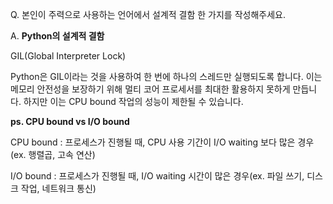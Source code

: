 Q. 본인이 주력으로 사용하는 언어에서 설계적 결함 한 가지를 작성해주세요.

A.
**Python의 설계적 결함**

GIL(Global Interpreter Lock)

Python은 GIL이라는 것을 사용하여 한 번에 하나의 스레드만 실행되도록 합니다.
이는 메모리 안전성을 보장하기 위해 멀티 코어 프로세서를 최대한 활용하지 못하게 만듭니다. 하지만 이는 CPU bound 작업의 성능이 제한될 수 있습니다.

**ps. CPU bound vs I/O bound**

CPU bound : 프로세스가 진행될 때, CPU 사용 기간이 I/O waiting 보다 많은 경우(ex. 행렬곱, 고속 연산)

I/O bound : 프로세스가 진행될 때, I/O waiting 시간이 많은 경우(ex. 파일 쓰기, 디스크 작업, 네트워크 통신)